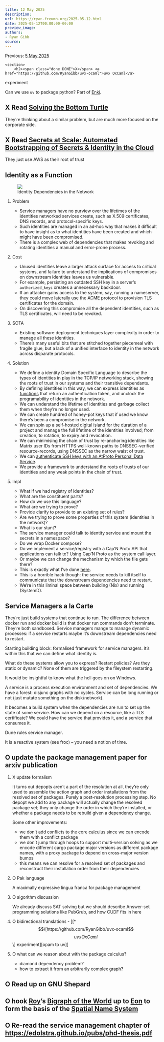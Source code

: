 ```yaml
---
title: 12 May 2025
description:
url: https://ryan.freumh.org/2025-05-12.html
date: 2025-05-12T00:00:00-00:00
preview_image:
authors:
- Ryan Gibb
source:
---
```


<article>
    <div class="container">
        <span>  Previous: <a href="https://ryan.freumh.org/2025-05-05.html"> 5 May 2025</a>  </span>
        <span>  </span>
    </div>
    
    <section>
        <h2><span class="done DONE">X</span> <a href="https://github.com/RyanGibb/uvx-ocaml">uvx OxCaml</a>
experiment</h2>
<p><span>Can we use <code class="verbatim">uv</code> to package python? Part of <a href="https://ryan.freumh.org/enki.html">Enki</a>.</span></p>
<h2><span class="done DONE">X</span>
Read <a href="https://spiffe.io/pdf/Solving-the-bottom-turtle-SPIFFE-SPIRE-Book.pdf">Solving
the Bottom Turtle</a></h2>
<p><span>They’re thinking
about a similar problem, but are much more focused on the corporate
side.</span></p>
<h2><span class="done DONE">X</span> Read <a href="https://www.usenix.org/sites/default/files/conference/protected-files/enigma_haken_slides.pdf">Secrets
at Scale: Automated Bootstrapping of Secrets &amp; Identity in the
Cloud</a></h2>
<p><span>They
just use AWS as their root of trust</span></p>
<h2>Identity as a Function</h2>
<figure>
<img src="https://ryan.freumh.org/images/2025-05-09-identity-dependencies.svg">
<figcaption>Identity Dependencies in the Network</figcaption>
</figure>
<ol>
<li><p><span>Problem</span></p>
<ul>
<li>Service managers have no purview over the lifetimes of the
identities networked services create, such as X.509 certificates, DNS
records, and protocol-specific keys.</li>
<li>Such identities are managed in an ad-hoc way that makes it difficult
to have insight as to what identities have been created and which might
have been compromised.</li>
<li>There is a complex web of dependencies that makes revoking and
rotating identities a manual and error-prone process.</li>
</ul></li>
<li><p><span>Cost</span></p>
<ul>
<li>Unused identities leave a larger attack surface for access to
critical systems, and failure to understand the implications of
compromises on downstream identities leaves us vulnerable.</li>
<li>For example, persisting an outdated SSH key in a server’s <code class="verbatim">authorized_keys</code> creates a unnecessary
backdoor.</li>
<li>If an attacker gains access to the system, say, running a
nameserver, they could move laterally use the ACME protocol to provision
TLS certificates for the domain.</li>
<li>On discovering this compromise all the dependent identities, such as
TLS certificates, will need to be revoked.</li>
</ul></li>
<li><p><span>SOTA</span></p>
<ul>
<li>Existing software deployment techniques layer complexity in order to
manage all these identities.</li>
<li>There’s many useful bits that are stitched together piecemeal with
fragile glue, but a lack of a unified interface to identity in the
network across disparate protocols.</li>
</ul></li>
<li><p><span>Solution</span></p>
<ul>
<li>We define a identity Domain Specific Language to describe the types
of identities in play in the TCP/IP networking stack, showing the roots
of trust in our systems and their transitive dependants.</li>
<li>By defining identities in this way, we can express identities as
<u>functions</u> that return an authentication token, and unclock the
programability of identities in the network.</li>
<li>We can understand the lifetime of identities and garbage collect
them when they’re no longer used.</li>
<li>We can create hundred of honey-pot keys that if used we know there’s
been a compromise in the network.</li>
<li>We can spin up a self-hosted digital island for the duration of a
project and manage the full lifetime of the identities involved; from
creation, to rotation, to expiry and revocation.</li>
<li>We can minimising the chain of trust by re-anchoring identities like
Matrix user IDs from HTTPS well-known paths to DNSSEC-verified
resource-records, using DNSSEC as the narrow waist of trust.</li>
<li>We can <a href="https://www.tunbury.org/bluesky-ssh-authentication-2/">authenticate
SSH keys with an AtProto Personal Data Service</a>.</li>
<li>We provide a framework to understand the roots of trusts of our
identities and any weak points in the chain of trust.</li>
</ul></li>
<li><p><span>Impl</span></p>
<ul>
<li>What if we had registry of identities?</li>
<li>What are the constituent parts?</li>
<li>How do we use this language?</li>
<li>What are we trying to prove?</li>
<li>Provide clarify to provide to an existing set of rules?</li>
<li>Are we trying to prove some properties of this system (identities in
the network)?</li>
<li>What is our stunt?</li>
<li>The service manager could talk to identity service and mount the
secrets in a namespace?</li>
<li>Do we wrap Docker compose?</li>
<li>Do we implement a service/registry with a Cap’N Proto API that
applications can talk to? Using Cap’N Proto as the system call
layer.</li>
<li>Or maybe we can change the mechanism by which the file gets
there?</li>
<li>This is exactly what I’ve done <a href="https://github.com/RyanGibb/eon/blob/main/acme.nix">here</a>.</li>
<li>This is a horrible hack though: the service needs to kill itself to
communicate that the downstream dependencies need to restart.</li>
<li>We’re in this liminal space between building (Nix) and running
(SystemD).</li>
</ul></li>
</ol>
<h2>Service Managers a la Carte</h2>
<p><span>They’re just build
systems that continue to run. The difference between docker run and
docker build is that docker run commands don’t terminate. They’re both
sandboxed. Service managers mange to manage dynamic processes: if a
service restarts maybe it’s downstream dependencies need to
restart.</span></p>
<p><span>Starting building
block: formalised framework for service managers. It’s within this that
we can define what identity is.</span></p>
<p><span>What do these systems
allow you to express? Restart policies? Are they static or dynamic? None
of them are triggered by the fileystem restarting.</span></p>
<p><span>It would be insightful
to know what the hell goes on on Windows.</span></p>
<p><span>A service is a process
execution environment and set of dependencies. We have a forest: disjunc
graphs with no cycles. Service can be long running or not (just mutate
something on the disk/network).</span></p>
<p><span>It becomes a build
system when the dependencies are run to set up the state of some
service. How can we depend on a resource, like a TLS certificate? We
could have the service that provides it, and a service that consumes
it.</span></p>
<p><span>Dune rules service
manager.</span></p>
<p><span>It is a reactive system
(see froc) – you need a notion of time.</span></p>
<h2><span class="todo TODO">O</span> update the package management paper for arxiv
publication</h2>
<ol>
<li><p><span><span class="done DONE">X</span> update formalism</span></p>
<p><span>It
turns out depopts aren’t a part of the resolution at all, they’re only
used to assemble the action graph and order installations from the
resolved set of packages. Purely a post-resolution processing step. No
depopt we add to any package will actually change the resolved package
set; they only change the order in which they’re installed, or whether a
package needs to be rebuild given a dependency change.</span></p>
<p><span>Some
other improvements:</span></p>
<ul>
<li>we don’t add conflicts to the core calculus since we can encode them
with a conflict package</li>
<li>we don’t jump through hoops to support multi-version solving as we
encode different cargo package major versions as different package
names, with a proxy package to depend on cross-major version bumps</li>
<li>this means we can resolve for a resolved set of packages and
reconstruct their installation order from their dependencies</li>
</ul></li>
<li><p><span><span class="todo TODO">O</span> Pak language</span></p>
<p><span>A
maximally expressive lingua franca for package
management</span></p></li>
<li><p><span><span class="todo TODO">O</span> algorithm discussion</span></p>
<p><span>We
already discuss SAT solving but we should describe Answer-set
programming solutions like PubGrub, and how CUDF fits in
here</span></p></li>
<li><p><span><span class="todo TODO">O</span> bidirectional translations - [[*<span class="math display">$$\[https://github.com/RyanGibb/uvx-ocaml$$</span><span class="math display"><em>u</em><em>v</em><em>x</em><em>O</em><em>x</em><em>C</em><em>a</em><em>m</em><em>l</em></span>\]
experiment][opam to uv]]</span></p></li>
<li><p><span><span class="todo TODO">O</span> what can we reason about with the package
calculus?</span></p>
<ul>
<li>diamond dependency problem?</li>
<li>how to extract it from an arbitrarily complex graph?</li>
</ul></li>
</ol>
<h2><span class="todo TODO">O</span> Read up
on GNU Shepard</h2>
<h2><span class="todo TODO">O</span> hook <a href="https://ryan.freumh.org/bigraphs-real-world.html">Roy</a>’s <a href="https://github.com/royangkr/bigraph-of-the-world">Bigraph of the
World</a> up to <a href="https://github.com/ryanGibb/eo">Eon</a> to form
the basis of the <a href="https://ryan.freumh.org/spatial-computing.html">Spatial Name
System</a></h2>
<h2><span class="todo TODO">O</span> Re-read the service management chapter of <a href="https://edolstra.github.io/pubs/phd-thesis.pdf">https://edolstra.github.io/pubs/phd-thesis.pdf</a></h2>
    </section>
</article>

